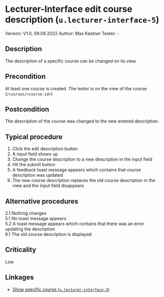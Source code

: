 # Lecturer-Interface edit course description (`u.lecturer-interface-5`)


Version: V1.0, 09.08.2022
Author: Max Kästner
Tester: -

## Description

The description of a specific course can be changed on its view.

## Precondition

At least one course is created. The tester is on the view of the course (`/courses/<course-id>`)

## Postcondition

The description of the course was changed to the new entered description.

## Typical procedure

1. Click the edit description button
2. A input field shows up
3. Change the course description to a new description in the input field
4. Hit the submit button
5. A feedback toast message appears which contains that course description was updated
6. The new course description replaces the old course description in the view and the input field disappears

## Alternative procedures

2.1 Nothing changes \
5.1 No toast message appears \
5.2 A toast message appears which contains that there was an error updating the description \
6.1 The old course description is displayed

## Criticality

Low

## Linkages

- [Show specific course (`u.lecturer-interface-3`)](u-lecturer-interface-03-show-specific-course.md)